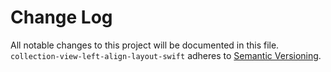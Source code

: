 # Change Log

All notable changes to this project will be documented in this file.
`collection-view-left-align-layout-swift` adheres to [Semantic Versioning](http://semver.org/).
